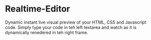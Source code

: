 # Realtime-Editor

Dynamic instant live visual preview of your HTML, CSS and Javascript code. Simply type your code in teh left textarea and watch as it is dynamically 
renedered in teh right frame.
